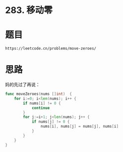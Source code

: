 # 283. 移动零

# 题目

```
https://leetcode.cn/problems/move-zeroes/
```

# 思路

妈的先过了再说：

```go
func moveZeroes(nums []int)  {
    for i:=0; i<len(nums); i++ {
        if nums[i] != 0 {
            continue
        }
        for j:=i+1; j<len(nums); j++ {
            if nums[j] != 0 {
                nums[i], nums[j] = nums[j], nums[i]
            }
        }
    }
}
```



















